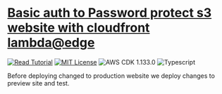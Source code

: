 # [Basic auth to Password protect s3 website with cloudfront lambda@edge](https://apoorv.blog/password-protect-s3-static-site/)

[![Read Tutorial](https://badgen.now.sh/badge/Read/Tutorial/purple)](https://apoorv.blog/password-protect-s3-static-site/)
[![MIT License](https://badgen.now.sh/badge/License/MIT/blue)](https://github.com/apoorvmote/cdk-examples/blob/master/License.md)
![AWS CDK 1.133.0](https://badgen.net/badge/aws-cdk/1.133.0/yellow)
![Typescript](https://badgen.net/badge/icon/typescript?icon=typescript&label)

Before deploying changed to production website we deploy changes to preview site and test.